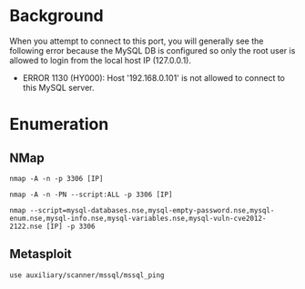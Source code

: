 # Background
When you attempt to connect to this port, you will generally see the following error because the MySQL DB is configured so only the root user is allowed to login from the local host IP (127.0.0.1).
  - ERROR 1130 (HY000): Host '192.168.0.101' is not allowed to connect to this MySQL server.

# Enumeration

## NMap
```
nmap -A -n -p 3306 [IP]
```
```
nmap -A -n -PN --script:ALL -p 3306 [IP]
```
```
nmap --script=mysql-databases.nse,mysql-empty-password.nse,mysql-enum.nse,mysql-info.nse,mysql-variables.nse,mysql-vuln-cve2012-2122.nse [IP] -p 3306
```

## Metasploit
```
use auxiliary/scanner/mssql/mssql_ping
```


